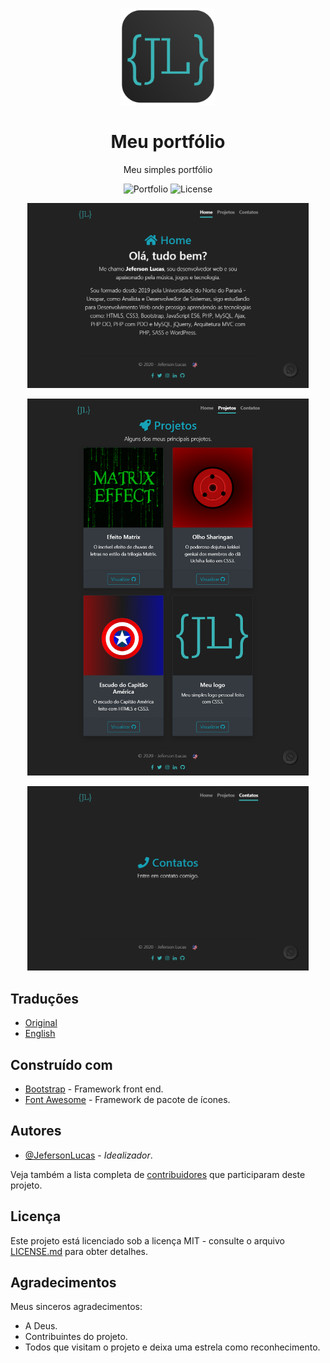 <p align="center">
	<img src="assets/img/logo.png" width="150">
	<h1 align="center">Meu portfólio</h1>
	<p align="center">Meu simples portfólio</p>
	<p align="center">
    	<img src="https://img.shields.io/badge/Jeferson%20Lucas-My%20portfolio-blue" alt="Portfolio">
    	<img src="https://img.shields.io/badge/License-MIT-green" alt="License">
  	</p>
</p>

<p align="center">
	<img src="docs/capture-1.png" width="450">
</p>
<p align="center">
	<img src="docs/capture-2.png" width="450">
</p>
<p align="center">
	<img src="docs/capture-3.png" width="450">
</p>

## Traduções

* [Original](https://github.com/JefersonLucas/my-portfolio/blob/master/README.md)
* [English](https://github.com/JefersonLucas/my-portfolio/blob/master/translate/en/README.md)

## Construído com

* [Bootstrap](https://getbootstrap.com/) - Framework front end.
* [Font Awesome](https://fontawesome.com/) - Framework de pacote de ícones.

## Autores

* [@JefersonLucas](https://github.com/JefersonLucas) - _Idealizador_.

Veja também a lista completa de [contribuidores](https://github.com/JefersonLucas/my-portfolio/contributors) que participaram deste projeto.

## Licença

Este projeto está licenciado sob a licença MIT - consulte o arquivo [LICENSE.md](https://github.com/JefersonLucas/my-portfolio/blob/master/LICENSE) para obter detalhes.

## Agradecimentos

Meus sinceros agradecimentos:

* A Deus.
* Contribuintes do projeto.
* Todos que visitam o projeto e deixa uma estrela como reconhecimento.
